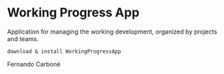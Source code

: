 # Working Progress App

Application for managing the working development, organized by projects and teams.

```
download & install WorkingProgressApp
```
Fernando Carboné